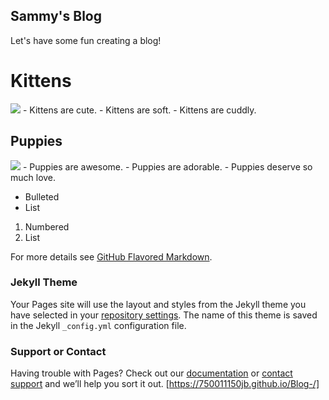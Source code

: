 ## Sammy's Blog

Let's have some fun creating a blog!

# Kittens
<img src="https://icatcare.org/app/uploads/2018/07/Helping-your-new-cat-or-kitten-settle-in-1.png">
- Kittens are cute.
- Kittens are soft.
- Kittens are cuddly.


## Puppies
<img src="https://encrypted-tbn0.gstatic.com/images?q=tbn%3AANd9GcTB9AwTHJMQVeiPhCarHqD-mS5zQC2gOFj_Og2SUgwH_bE6Rpc%3Ahttps%3A%2F%2Fs3-prod.adage.com%2Fs3fs-public%2FiStock-1094806232.jpg&usqp=CAU"/>
- Puppies are awesome.
- Puppies are adorable.
- Puppies deserve so much love.


- Bulleted
- List

1. Numbered
2. List




For more details see [GitHub Flavored Markdown](https://guides.github.com/features/mastering-markdown/).

### Jekyll Theme

Your Pages site will use the layout and styles from the Jekyll theme you have selected in your [repository settings](https://github.com/750011150jb/Blog-/settings). The name of this theme is saved in the Jekyll `_config.yml` configuration file.

### Support or Contact

Having trouble with Pages? Check out our [documentation](https://docs.github.com/categories/github-pages-basics/) or [contact support](https://github.com/contact) and we’ll help you sort it out.
[https://750011150jb.github.io/Blog-/]
